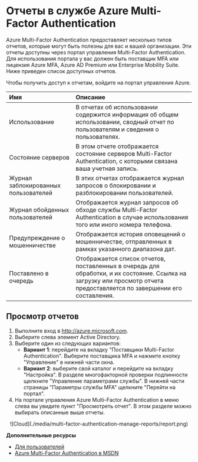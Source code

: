 <properties 
	pageTitle="Отчеты Azure Multi-Factor Authentication"
	description="Эта статья содержит информацию о том, как использовать функцию отчетов службы Azure Multi-Factor Authentication."
	services="multi-factor-authentication"
	documentationCenter=""
	authors="kgremban"
	manager="femila"
	editor="curtand"/>

<tags
	ms.service="multi-factor-authentication"
	ms.workload="identity"
	ms.tgt_pltfrm="na"
	ms.devlang="na"
	ms.topic="article"
	ms.date="08/04/2016"
	ms.author="kgremban"/>

# Отчеты в службе Azure Multi-Factor Authentication

Azure Multi-Factor Authentication предоставляет несколько типов отчетов, которые могут быть полезны для вас и вашей организации. Эти отчеты доступны через портал управления Multi-Factor Authentication. Для использования портала у вас должен быть поставщик MFA или лицензия Azure MFA, Azure AD Premium или Enterprise Mobility Suite. Ниже приведен список доступных отчетов.

Чтобы получить доступ к отчетам, войдите на портал управления Azure.

Имя| Описание
:------------- | :------------- |
Использование | В отчетах об использовании содержится информация об общем использовании, сводный отчет по пользователям и сведения о пользователях.
Состояние серверов|В этом отчете отображается состояние серверов Multi-Factor Authentication, с которыми связана ваша учетная запись.
Журнал заблокированных пользователей|В этих отчетах отображается журнал запросов о блокировании и разблокировании пользователей.
Журнал обойденных пользователей|Отображается журнал запросов об обходе службы Multi-Factor Authentication в случае использования того или иного номера телефона.
Предупреждение о мошенничестве|Отображается история оповещений о мошенничестве, отправленных в рамках указанного диапазона дат.
Поставлено в очередь|Отображается список отчетов, поставленных в очередь для обработки, и их состояние. Ссылка на загрузку или просмотр отчета предоставляется по завершении его составления.

## Просмотр отчетов

1.	Выполните вход в http://azure.microsoft.com.
2.	Выберите слева элемент Active Directory.
3.	Выберите один из следующих вариантов:
	- **Вариант 1**: перейдите на вкладку "Поставщики Multi-Factor Authentication". Выберите поставщика MFA и нажмите кнопку "Управление" в нижней части окна.
	- **Вариант 2**: выберите свой каталог и перейдите на вкладку "Настройка". В разделе многофакторной проверки подлинности щелкните "Управление параметрами службы". В нижней части страницы "Параметры службы MFA" щелкните "Перейти на портал".
4.	На портале управления Azure Multi-Factor Authentication в меню слева вы увидите пункт "Просмотреть отчет". В этом разделе можно выбирать описанные выше отчеты.

<center>![Cloud](./media/multi-factor-authentication-manage-reports/report.png)</center>


**Дополнительные ресурсы**

* [Для пользователей](multi-factor-authentication-end-user.md)
* [Azure Multi-Factor Authentication в MSDN](https://msdn.microsoft.com/library/azure/dn249471.aspx)

<!---HONumber=AcomDC_0921_2016-->